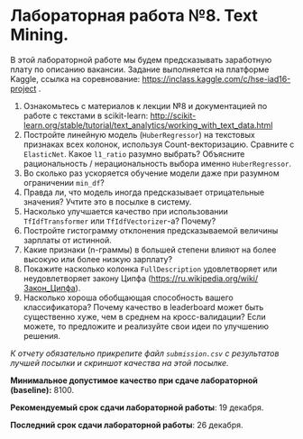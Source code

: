 # Лабораторная работа №8. Text Mining.

В этой лабораторной работе мы будем предсказывать заработную плату по описанию вакансии. Задание выполняется на платформе Kaggle, ссылка на соревнование: https://inclass.kaggle.com/c/hse-iad16-project .

1. Ознакомьтесь с материалов к лекции №8 и документацией по работе с текстами в scikit-learn:
http://scikit-learn.org/stable/tutorial/text_analytics/working_with_text_data.html
2. Постройте линейную модель (`HuberRegressor`) на текстовых признаках всех колонок, используя Count-векторизацию. Сравните с `ElasticNet`. Какое `l1_ratio` разумно выбрать? Объясните рациональность / нерациональность выбора именно `HuberRegressor`. 
3. Во сколько раз ускоряется обучение модели даже при разумном ограничении `min_df`?
4. Правда ли, что модель иногда предсказывает отрицательные значения? Учтите это в посылке в систему.
5. Насколько улучшается качество при использовании  `TfIdfTransformer` или `TfIdfVectorizer`-а? Почему?
6. Постройте гистограмму отклонения предсказываемой величины зарплаты от истинной.
7. Какие признаки (n-граммы) в большей степени влияют на более высокую или более низкую зарплату?
8. Покажите насколько колонка `FullDescription` удовлетворяет или неудовлетворяет закону Ципфа (https://ru.wikipedia.org/wiki/Закон_Ципфа).
9. Насколько хороша обобщающая способность вашего классификатора? Почему качество в leaderboard может быть существенно хуже, чем в среднем на кросс-валидации?
Если можете, то предложите и реализуйте свои идеи по улучшению решения. 

*К отчету обязательно прикрепите файл `submission.csv` с результатов лучшей посылки и скриншот качества на этой посылке.*

**Минимальное допустимое качество при сдаче лабораторной (baseline):** 8100.

**Рекомендуемый срок сдачи лабораторной работы**: 19 декабря.

**Последний срок сдачи лабораторной работы**: 26 декабря.
